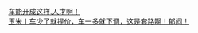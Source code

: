   
[车能开成这样,人才啊！](http://www.dianyue.me/archives/148/hw8wqo5yynxdxrhy/)  
[玉米丨车少了就提价，车一多就下调，这是套路啊！郁闷！](http://www.dianyue.me/archives/304/imeisz69bbm49sn3/)
